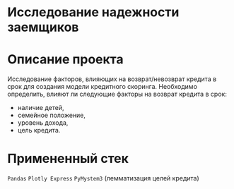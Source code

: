# Исследование надежности заемщиков

# Описание проекта  
Исследование факторов, влияющих на возврат/невозврат кредита в срок для создания модели кредитного скоринга.
Необходимо определить, влияют ли следующие факторы на возврат кредита в срок:
- наличие детей,
- семейное положение,
- уровень дохода,
- цель кредита.

# Примененный стек 
`Pandas`
`Plotly Express`
`PyMystem3` (лемматизация целей кредита)
